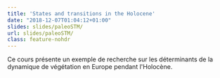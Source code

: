 ```yaml
---
title: 'States and transitions in the Holocene'
date: "2018-12-07T01:04:12+01:00"
slides: slides/paleoSTM/
url: slides/paleoSTM/
class: feature-nohdr
---
```


Ce cours présente un exemple de recherche sur les déterminants de la dynamique de végétation en Europe pendant l'Holocène.
